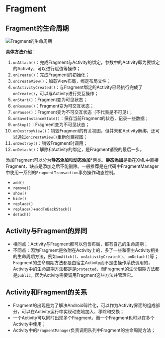 # Fragment

## Fragment的生命周期

![Fragment的生命周期](https://s1.ax1x.com/2020/05/01/JOCbOU.png)

**具体方法介绍**：

1. `onAttach()`：完成Fragment与Activity的绑定，参数中的Activity即为要绑定的Activity，可以进行赋值等操作；
2. `onCreate()`：完成Fragment的初始化；
3. `onCreateView()`：加载View布局，绑定布局文件；
4. `onActivityCreated()`：与Fragment绑定的Activity已经执行完成了`onCreate()`，可以与Activity进行交互操作；
5. `onStart()`：Fragment变为可见状态；
6. `onResume()`：Fragment变为可交互状态；
7. `onPause()`：Fragment变为不可交互状态（不代表是不可见）；
8. `onSaveInstanceState()`：保存当前Fragment的状态，记录一些数据；
9. `onStop()`：Fragment变为不可见状态；
10. `onDestroyView()`：销毁Fragment的有关视图，但并未和Activity解绑，还可以通过`onCreateView()`重新创建视图；
11. `onDestroy()`：销毁Fragment时调用；
12. `onDetach()`：解除和Activity的绑定，是Fragment销毁的最后一步。

添加Fragment可以分为**静态添加**和**动态添加***两类。**静态添加**是指在XML中直接Fragment，缺点是添加之后不能删除。一般推荐是在代码中FragmentManager中使用一系列的`FragmentTransaction`事务操作动态控制。
* `add()`
* `remove()`
* `show()`
* `hide()`
* `replace()`
* `replace()`+`addToBackStack()`
* `detach()`

## Activity与Fragment的异同

* 相同点：Activity与Fragment都可以包含布局，都有自己的生命周期；
* 不同点：因为Fragment是依附在Activity上的，多了一些和宿主Activity相关的生命周期方法，例如`onAttch()`、`onActivityCreated()`、`onDetach()`等；Fragment的生命周期方法都是由宿主Activity而不是由操作系统调用的，Activity中的生命周期方法都是是`protected`，而Fragment的生命周期方法都是`public`，因为Activity需要调用Fragment这些方法并管理它。

## Activity和Fragment的关系

* Fragment的出现是为了解决Android碎片化，可以作为Activity界面的组成部分，可以在Activity运行中实现动态地加入、移除和交换；
* 一个Activity可以同时出现多个Fragment，而一个Fragment也可以在多个Activity中使用；
* Activity中的`FragmentManager`负责调用队列中Fragment的生命周期方法；